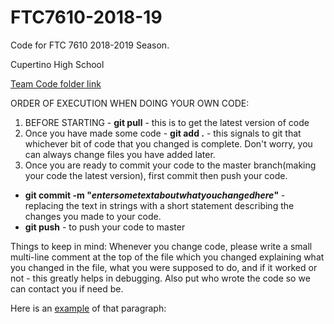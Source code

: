 # FTC7610-2018-19
Code for FTC 7610 2018-2019 Season.

Cupertino High School

[Team Code folder link](https://github.com/PranavEranki/FTC7610-2018-19/tree/master/ftc_app/ftc_app-master/TeamCode/src/main/java/org/firstinspires/ftc/teamcode)

ORDER OF EXECUTION WHEN DOING YOUR OWN CODE:
1. BEFORE STARTING - __git pull__ - this is to get the latest version of code
2. Once you have made some code - __git add .__ - this signals to git that whichever bit of code that you changed is complete. Don't worry, you can always change files you have added later.
3. Once you are ready to commit your code to the master branch(making your code the latest version), first commit then push your code.
-  __git commit -m "_entersometextaboutwhatyouchangedhere_"__ - replacing the text in strings with a short statement describing the changes you made to your code.
- __git push__ - to push your code to master

Things to keep in mind:
Whenever you change code, please write a small multi-line comment at the top of the file which you changed explaining what you changed in the file, what you were supposed to do, and if it worked or not - this greatly helps in debugging. Also put who wrote the code so we can contact you if need be.

Here is an [example](ExampleWriteup.PNG) of that paragraph:

